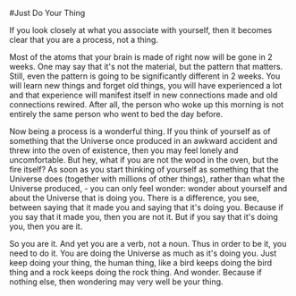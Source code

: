 #Just Do Your Thing

If you look closely at what you associate with yourself, then it becomes clear that you are a process, not a thing.

Most of the atoms that your brain is made of right now will be gone in 2 weeks. One may say that it's not the material, but the pattern that matters. Still, even the pattern is going to be significantly different in 2 weeks. You will learn new things and forget old things, you will have experienced a lot and that experience will manifest itself in new connections made and old connections rewired. After all, the person who woke up this morning is not entirely the same person who went to bed the day before.

Now being a process is a wonderful thing. If you think of yourself as of something that the Universe once produced in an awkward accident and threw into the oven of existence, then you may feel lonely and uncomfortable. But hey, what if you are not the wood in the oven, but the fire itself? As soon as you start thinking of yourself as something that the Universe does (together with millions of other things), rather than what the Universe produced, - you can only feel wonder: wonder about yourself and about the Universe that is doing you. There is a difference,  you see, between saying that it made you and saying that it's doing you.
Because if you say that it made you, then you are not it. But if you say that it's doing you, then you are it.

So you are it. And yet you are a verb, not a noun. Thus in order to be it, you need to do it. You are doing the Universe as much as it's doing you. Just keep doing your thing, the human thing, like a bird keeps doing the bird thing and a rock keeps doing the rock thing. And wonder. Because if nothing else, then wondering may very well be your thing.
